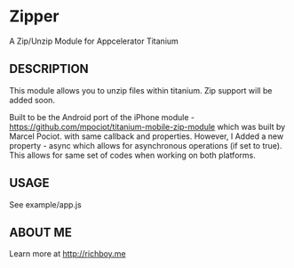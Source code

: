 # Zipper
A Zip/Unzip Module for Appcelerator Titanium

DESCRIPTION
------------
This module allows you to unzip files within titanium.
Zip support will be added soon.

Built to be the Android port of the iPhone module - https://github.com/mpociot/titanium-mobile-zip-module which was built by Marcel Pociot.
with same callback and properties. However, I Added a new property - async which allows for asynchronous operations (if set to true).
This allows for same set of codes when working on both platforms.

USAGE
-------------
See example/app.js

ABOUT ME
-------
Learn more at http://richboy.me